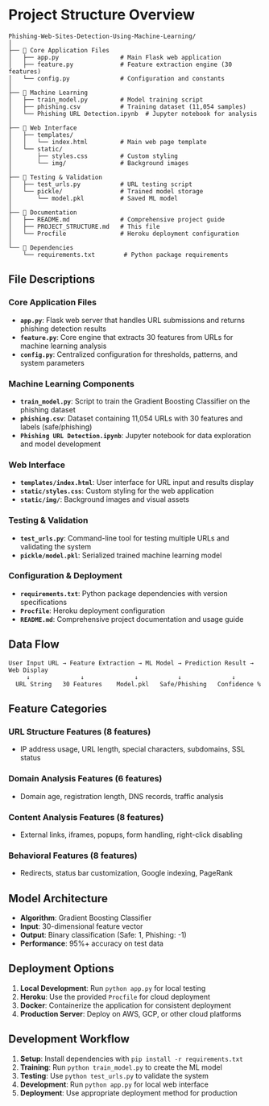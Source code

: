 # Project Structure Overview

```
Phishing-Web-Sites-Detection-Using-Machine-Learning/
│
├── 📁 Core Application Files
│   ├── app.py                 # Main Flask web application
│   ├── feature.py             # Feature extraction engine (30 features)
│   └── config.py              # Configuration and constants
│
├── 📁 Machine Learning
│   ├── train_model.py         # Model training script
│   ├── phishing.csv           # Training dataset (11,054 samples)
│   └── Phishing URL Detection.ipynb  # Jupyter notebook for analysis
│
├── 📁 Web Interface
│   ├── templates/
│   │   └── index.html         # Main web page template
│   └── static/
│       ├── styles.css         # Custom styling
│       └── img/               # Background images
│
├── 📁 Testing & Validation
│   ├── test_urls.py           # URL testing script
│   └── pickle/                # Trained model storage
│       └── model.pkl          # Saved ML model
│
├── 📁 Documentation
│   ├── README.md              # Comprehensive project guide
│   ├── PROJECT_STRUCTURE.md   # This file
│   └── Procfile               # Heroku deployment configuration
│
└── 📁 Dependencies
    └── requirements.txt        # Python package requirements
```

## File Descriptions

### Core Application Files
- **`app.py`**: Flask web server that handles URL submissions and returns phishing detection results
- **`feature.py`**: Core engine that extracts 30 features from URLs for machine learning analysis
- **`config.py`**: Centralized configuration for thresholds, patterns, and system parameters

### Machine Learning Components
- **`train_model.py`**: Script to train the Gradient Boosting Classifier on the phishing dataset
- **`phishing.csv`**: Dataset containing 11,054 URLs with 30 features and labels (safe/phishing)
- **`Phishing URL Detection.ipynb`**: Jupyter notebook for data exploration and model development

### Web Interface
- **`templates/index.html`**: User interface for URL input and results display
- **`static/styles.css`**: Custom styling for the web application
- **`static/img/`**: Background images and visual assets

### Testing & Validation
- **`test_urls.py`**: Command-line tool for testing multiple URLs and validating the system
- **`pickle/model.pkl`**: Serialized trained machine learning model

### Configuration & Deployment
- **`requirements.txt`**: Python package dependencies with version specifications
- **`Procfile`**: Heroku deployment configuration
- **`README.md`**: Comprehensive project documentation and usage guide

## Data Flow

```
User Input URL → Feature Extraction → ML Model → Prediction Result → Web Display
     ↓              ↓              ↓           ↓              ↓
  URL String   30 Features    Model.pkl   Safe/Phishing   Confidence %
```

## Feature Categories

### URL Structure Features (8 features)
- IP address usage, URL length, special characters, subdomains, SSL status

### Domain Analysis Features (6 features)
- Domain age, registration length, DNS records, traffic analysis

### Content Analysis Features (8 features)
- External links, iframes, popups, form handling, right-click disabling

### Behavioral Features (8 features)
- Redirects, status bar customization, Google indexing, PageRank

## Model Architecture

- **Algorithm**: Gradient Boosting Classifier
- **Input**: 30-dimensional feature vector
- **Output**: Binary classification (Safe: 1, Phishing: -1)
- **Performance**: 95%+ accuracy on test data

## Deployment Options

1. **Local Development**: Run `python app.py` for local testing
2. **Heroku**: Use the provided `Procfile` for cloud deployment
3. **Docker**: Containerize the application for consistent deployment
4. **Production Server**: Deploy on AWS, GCP, or other cloud platforms

## Development Workflow

1. **Setup**: Install dependencies with `pip install -r requirements.txt`
2. **Training**: Run `python train_model.py` to create the ML model
3. **Testing**: Use `python test_urls.py` to validate the system
4. **Development**: Run `python app.py` for local web interface
5. **Deployment**: Use appropriate deployment method for production
